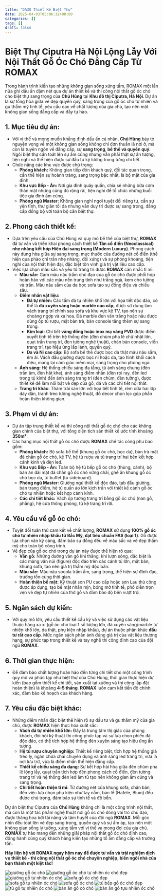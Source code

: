 ```yaml
---
title: "DA30 Thiết Kế Biệt Thự"
date: 2025-04-03T05:06:32+00:00
categories: []
tags: []
draft: false
---
```

# Biệt Thự Ciputra Hà Nội Lộng Lẫy Với Nội Thất Gỗ Óc Chó Đẳng Cấp Từ ROMAX

Trong hành trình kiến tạo những không gian sống xứng tầm, ROMAX một lần nữa ghi dấu ấn đậm nét qua dự án thiết kế và thi công nội thất gỗ óc chó cho biệt thự sang trọng của **Chú Hùng** tại **Khu đô thị Ciputra, Hà Nội**. Dự án là sự tổng hòa giữa vẻ đẹp quyền quý, sang trọng của gỗ óc chó tự nhiên và gu thẩm mỹ tinh tế, yêu cầu cao về chất lượng của gia chủ, tạo nên một không gian sống đẳng cấp và đầy tự hào.

## 1. Mục tiêu dự án:

* Với vị thế và mong muốn khẳng định dấu ấn cá nhân, **Chú Hùng** bày tỏ nguyện vọng về một không gian sống không chỉ đơn thuần là nơi ở, mà còn là tuyên ngôn về đẳng cấp, sự **sang trọng, bề thế và quyền quý**. Ngôi biệt thự cần toát lên sự ấm cúng nhưng vẫn phải thật sự ấn tượng, tiện nghi và thể hiện được sự đầu tư kỹ lưỡng trong từng chi tiết.
* Chức năng các khu vực được chú trọng:
  + **Phòng khách:** Không gian tiếp đón khách quý, đối tác quan trọng, cần thể hiện sự hoành tráng, sang trọng bậc nhất, là bộ mặt của gia đình.
  + **Khu vực Bếp - Ăn:** Nơi gia đình quây quần, chia sẻ những bữa cơm thân mật nhưng cũng đủ rộng rãi, tiện nghi để tổ chức những buổi tiệc gia đình ấm cúng.
  + **Phòng ngủ Master:** Không gian nghỉ ngơi tuyệt đối riêng tư, cần sự yên tĩnh, thư giãn tối đa nhưng vẫn duy trì được sự sang trọng, đẳng cấp đồng bộ với toàn bộ căn biệt thự.

## 2. Phong cách thiết kế:

* Dựa trên yêu cầu của Chú Hùng và quy mô bề thế của biệt thự, **ROMAX** đã tư vấn và triển khai phong cách thiết kế **Tân cổ điển (Neoclassical) nhẹ nhàng kết hợp Hiện đại sang trọng (Modern Luxury)**. Phong cách này dung hòa giữa sự sang trọng, mực thước của đường nét cổ điển (thể hiện qua phào chỉ trần nhẹ nhàng, đối xứng) và sự phóng khoáng, tiện nghi của nội thất hiện đại, đặc biệt tôn vinh giá trị vật liệu cao cấp.
* Việc lựa chọn màu sắc và yếu tố trang trí được **ROMAX** cân nhắc tỉ mỉ:
  + **Màu sắc:** Gam màu nâu trầm chủ đạo của gỗ óc chó được phối hợp hoàn hảo với các màu nền trung tính như trắng ngà, kem cho tường và trần. Màu nâu sẫm của da bọc sofa tạo sự đồng điệu và chiều sâu.
  + **Điểm nhấn vật liệu:**
    - **Đá tự nhiên:** Các tấm đá tự nhiên khổ lớn với họa tiết độc đáo, có thể là **đá xuyên sáng hoặc marble cao cấp**, được sử dụng làm vách trang trí chính sau sofa và khu vực kệ TV, tạo nên sự choáng ngợp và xa hoa. Đá marble đen vân trắng hoặc nâu được dùng ốp tủ rượu, mặt bàn trà, bàn console tăng thêm sự sang trọng.
    - **Kim loại:** Chi tiết **vàng đồng hoặc inox mạ vàng PVD** được điểm xuyết tinh tế trên hệ thống đèn (đèn chùm pha lê chữ nhật lớn, quạt trần trang trí, đèn tường nghệ thuật), chân bàn console, viền trang trí, tạo hiệu ứng lấp lánh, quyền quý.
    - **Da và Nỉ cao cấp:** Bộ sofa bề thế được bọc da thật màu nâu sẫm, êm ái. Vách đầu giường được bọc nỉ hoặc da, tạo hình khối cách điệu, mang lại cảm giác mềm mại, sang trọng cho phòng ngủ.
  + **Ánh sáng:** Hệ thống chiếu sáng đa tầng, từ ánh sáng chung (đèn trần âm, đèn hắt khe), ánh sáng điểm nhấn (đèn rọi ray, đèn led trong tủ kính) đến ánh sáng trang trí (đèn chùm, đèn tường), được thiết kế để làm nổi bật vẻ đẹp của gỗ, đá và các chi tiết nội thất.
  + **Trang trí khác:** Thảm trải sàn lớn với họa tiết tinh tế, rèm cửa hai lớp dày dặn, tranh treo tường nghệ thuật, đồ decor chọn lọc góp phần hoàn thiện không gian.

## 3. Phạm vi dự án:

* Dự án tập trung thiết kế và thi công nội thất gỗ óc chó cho các không gian chính của biệt thự, với tổng diện tích sàn thiết kế ước tính khoảng **350m²**.
* Các hạng mục nội thất gỗ óc chó được **ROMAX** chế tác công phu bao gồm:
  + **Phòng khách:** Bộ sofa bề thế (khung gỗ óc chó, bọc da), bàn trà mặt đá chân gỗ óc chó, kệ TV, hệ tủ rượu và tủ trang trí hai bên kết hợp cánh kính và đèn led.
  + **Khu vực Bếp - Ăn:** Toàn bộ hệ tủ bếp gỗ óc chó (thùng, cánh), bộ bàn ăn dài mặt đá chân gỗ óc chó vững chãi, ghế ăn khung gỗ óc chó bọc da, tủ buffet (tủ sideboard).
  + **Phòng ngủ Master:** Giường ngủ thiết kế độc đáo, tab đầu giường, bàn trang điểm, hệ tủ quần áo lớn kịch trần với thiết kế cánh gỗ óc chó tự nhiên hoặc kết hợp cánh kính.
  + **Các chi tiết khác:** Vách ốp tường trang trí bằng gỗ óc chó (nan gỗ, phẳng), hệ cửa thông phòng, tủ kệ trang trí rời.

## 4. Yêu cầu về gỗ óc chó:

* Tuyệt đối tuân thủ cam kết về chất lượng, **ROMAX** sử dụng **100% gỗ óc chó tự nhiên nhập khẩu từ Bắc Mỹ, đạt tiêu chuẩn FAS (loại 1)**. Gỗ được lựa chọn vân kỹ càng, đảm bảo sự đồng đều về màu sắc và vẻ đẹp thẩm mỹ cho toàn bộ công trình.
* Vẻ đẹp của gỗ óc chó trong dự án này được thể hiện rõ qua:
  + **Vân gỗ:** Những đường vân gỗ khi thẳng, khi lượn sóng, đặc biệt là các mảng vân núi (figure) độc đáo trên các cánh tủ lớn, mặt bàn, khung sofa, tạo nên giá trị thẩm mỹ độc bản.
  + **Màu sắc:** Màu nâu socola trầm ấm, sang trọng, thể hiện sự đĩnh đạc, trường tồn cùng thời gian.
  + **Hoàn thiện bề mặt:** Kỹ thuật sơn PU cao cấp hoặc sơn Lau thủ công được áp dụng, tạo bề mặt nhẵn mịn, bóng mờ tinh tế, phô diễn trọn vẹn vẻ đẹp tự nhiên của thớ gỗ và đảm bảo độ bền vượt trội.

## 5. Ngân sách dự kiến:

* Với quy mô lớn, yêu cầu thiết kế cầu kỳ và việc sử dụng các vật liệu thuộc hàng xa xỉ (gỗ óc chó loại 1 số lượng lớn, đá xuyên sáng/marble tự nhiên khổ lớn, da thật, phụ kiện nhập khẩu), dự án thuộc phân khúc **đầu tư rất cao cấp**. Mức ngân sách phản ánh đúng giá trị của vật liệu thượng hạng, sự phức tạp trong thiết kế và tay nghề thi công đỉnh cao của đội ngũ **ROMAX**.

## 6. Thời gian thực hiện:

* Để đảm bảo chất lượng hoàn hảo đến từng chi tiết cho một công trình quy mô và phức tạp như biệt thự của Chú Hùng, thời gian thực hiện dự kiến (bao gồm thiết kế chi tiết, sản xuất tại xưởng và thi công lắp đặt hoàn thiện) là khoảng **4-5 tháng**. **ROMAX** luôn cam kết tiến độ chính xác, đảm bảo kế hoạch của khách hàng.

## 7. Yêu cầu đặc biệt khác:

* Những điểm nhấn đặc biệt thể hiện rõ sự đầu tư và gu thẩm mỹ của gia chủ, được **ROMAX** hiện thực hóa xuất sắc:
  + **Vách đá tự nhiên khổ lớn:** Đây là trung tâm thị giác của phòng khách, đòi hỏi kỹ thuật thi công phức tạp và sự lựa chọn phiến đá độc đáo, có thể tích hợp hệ thống đèn xuyên sáng tạo hiệu ứng ấn tượng.
  + **Hệ tủ rượu chuyên nghiệp:** Thiết kế riêng biệt, tích hợp hệ thống giá treo ly, ngăn chứa chai chuyên dụng và ánh sáng led trang trí, vừa là nơi lưu trữ, vừa là điểm nhấn thể hiện đẳng cấp.
  + **Thiết kế chiếu sáng đa dạng:** Sự kết hợp hài hòa giữa đèn chùm pha lê lộng lẫy, quạt trần tích hợp đèn phong cách cổ điển, đèn tường trang trí và hệ thống đèn led âm tủ tạo nên không gian ấm cúng và sang trọng.
  + **Chi tiết hoàn thiện tỉ mỉ:** Từ đường nét của khung sofa, chân bàn, đến việc lựa chọn phụ kiện như tay nắm, bản lề (Hafele, Blum) đều được chú trọng, đảm bảo sự tinh tế và độ bền.

Dự án biệt thự Ciputra của **Chú Hùng** không chỉ là một công trình nội thất, mà còn là một tác phẩm nghệ thuật nơi gỗ óc chó đóng vai trò chủ đạo, được thăng hoa bởi tài năng và tâm huyết của đội ngũ **ROMAX**. Mỗi góc nhìn đều toát lên vẻ đẹp sang trọng, quyền quý và sự ấm áp, tạo nên một không gian sống lý tưởng, xứng tầm với vị thế và mong đợi của gia chủ. **ROMAX** tự hào mang đến những giải pháp nội thất gỗ óc chó đỉnh cao, đồng hành cùng quý khách hàng kiến tạo những tổ ấm đẳng cấp và trường tồn.

**Hãy liên hệ với ROMAX ngay hôm nay để được tư vấn và trải nghiệm dịch vụ thiết kế - thi công nội thất gỗ óc chó chuyên nghiệp, biến ngôi nhà của bạn thành một kiệt tác!**

![giường gỗ óc chó](/img/giuong/gg30/giuong-go-oc-cho-gg30-37.webp)
![giường gỗ óc chó tự nhiên óc chó đẹp](/img/giuong/gg30/giuong-go-oc-cho-gg30-36.webp)
![giường gỗ tự nhiên óc chó](/img/giuong/gg30/giuong-go-oc-cho-gg30-35.webp)
![sofa gỗ óc chó đẹp](/img/sofa/sf30/sofa-go-oc-cho-sf30-3.webp)
![sofa gỗ tự nhiên óc chó](/img/sofa/sf30/sofa-go-oc-cho-sf30-2.webp)
![sofa gỗ óc chó](/img/sofa/sf30/sofa-go-oc-cho-sf30-1.webp)
![tủ bếp gỗ óc chó đẹp](/img/tu-bep/tb30/tu-bep-go-oc-cho-tb30-2.webp)
![tủ gỗ tự nhiên óc chó](/img/tu-bep/tb30/tu-bep-go-oc-cho-tb30-1.webp)
![bàn ăn gỗ có chó](/img/ban-an/ba30/ban-an-go-oc-cho-ba30-2.webp)
![bàn ăn gỗ tựu nhiên óc chó](/img/ban-an/ba30/ban-an-go-oc-cho-ba30-1.webp)